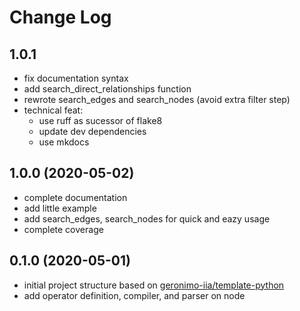 # Change Log

## 1.0.1

- fix documentation syntax
- add search_direct_relationships function
- rewrote search_edges and search_nodes (avoid extra filter step)
- technical feat:
    - use ruff as sucessor of flake8
    - update dev dependencies
    - use mkdocs

## 1.0.0 (2020-05-02)

- complete documentation
- add little example
- add search_edges, search_nodes for quick and eazy usage
- complete coverage

## 0.1.0 (2020-05-01)

- initial project structure based on [geronimo-iia/template-python](https://github.com/geronimo-iia/template-python)
- add operator definition, compiler, and parser on node